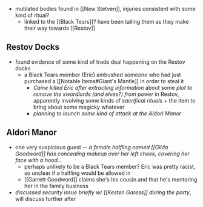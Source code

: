 - mutilated bodies found in [[New Stetven]], injuries consistent with some kind of ritual?
	- linked to the [[Black Tears]]? have been tailing them as they make their way towards [[Restov]]

## Restov Docks
- found evidence of some kind of trade deal happening on the Restov docks
	- a Black Tears member (Eric) ambushed someone who had just purchased a [[Notable Items#Giant's Mantle]] in order to steal it
		- *Caine killed Eric after extracting information* about some *plot to remove the swordlords (and elves?) from power* in Restov, apparently involving some kinds of *sacrifical rituals* + the item to bring about some magicky whatever
		- *planning to launch some kind of attack at the Aldori Manor*

## Aldori Manor
- one very suspicious guest -- *a female halfling named [[Gilda Goodword]] has concealing makeup over her left cheek, covering her face with a hood...*
	- perhaps unlikely to be a Black Tears member? Eric was pretty racist, so unclear if a halfling would be allowed in
	- [[Garrett Goodword]] claims she's his cousin and that he's mentoring her in the family business
- *discussed security issue briefly w/ [[Kesten Garess]] during the party*, will discuss further after